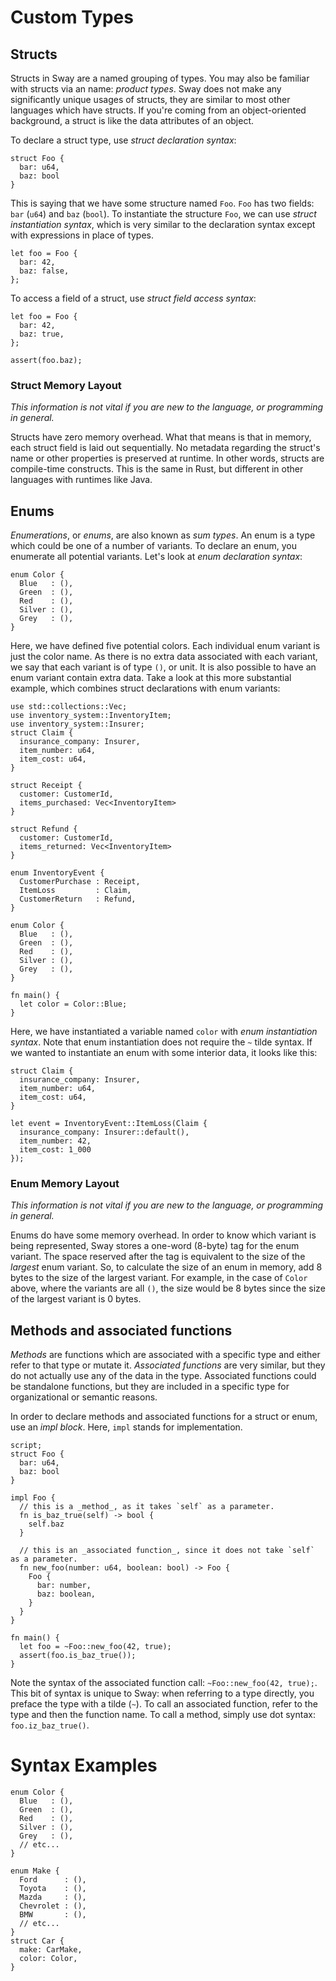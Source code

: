 # Custom Types

## Structs
Structs in Sway are a named grouping of types. You may also be familiar with structs via an name: _product types_. Sway does not make any significantly unique usages of structs, they are similar to most other languages which have structs. If you're coming from an object-oriented background, a struct is like the data attributes of an object.

To declare a struct type, use _struct declaration syntax_:
```sway
struct Foo {
  bar: u64,
  baz: bool 
}
```

This is saying that we have some structure named `Foo`. `Foo` has two fields: `bar` (`u64`) and `baz` (`bool`). To instantiate the structure `Foo`, we can use _struct instantiation syntax_, which is very similar to the declaration syntax except with expressions in place of types. 

```sway
let foo = Foo {
  bar: 42,
  baz: false,
};
```

To access a field of a struct, use _struct field access syntax_: 
```sway
let foo = Foo {
  bar: 42,
  baz: true,
};

assert(foo.baz);
```

### Struct Memory Layout
_This information is not vital if you are new to the language, or programming in general._

Structs have zero memory overhead. What that means is that in memory, each struct field is laid out sequentially. No metadata regarding the struct's name or other properties is preserved at runtime. In other words, structs are compile-time constructs. This is the same in Rust, but different in other languages with runtimes like Java.



## Enums
_Enumerations_, or _enums_, are also known as _sum types_. An enum is a type which could be one of a number of variants. To declare an enum, you enumerate all potential variants. Let's look at _enum declaration syntax_:
```sway
enum Color {
  Blue   : (),
  Green  : (),
  Red    : (),
  Silver : (),
  Grey   : (),
}
```

Here, we have defined five potential colors. Each individual enum variant is just the color name. As there is no extra data associated with each variant, we say that each variant is of type `()`, or unit. It is also possible to have an enum variant contain extra data. Take a look at this more substantial example, which combines struct declarations with enum variants:
```sway
use std::collections::Vec;
use inventory_system::InventoryItem;
use inventory_system::Insurer;
struct Claim {
  insurance_company: Insurer,
  item_number: u64,
  item_cost: u64,
}

struct Receipt {
  customer: CustomerId,
  items_purchased: Vec<InventoryItem>
}

struct Refund {
  customer: CustomerId,
  items_returned: Vec<InventoryItem>
}

enum InventoryEvent {
  CustomerPurchase : Receipt,
  ItemLoss         : Claim,
  CustomerReturn   : Refund,
}
```


```sway
enum Color {
  Blue   : (),
  Green  : (),
  Red    : (),
  Silver : (),
  Grey   : (),
}

fn main() {
  let color = Color::Blue;
}
```
Here, we have instantiated a variable named `color` with _enum instantiation syntax_. Note that enum instantiation does not require the `~` tilde syntax. If we wanted to instantiate an enum with some interior data, it looks like this:

```sway
struct Claim {
  insurance_company: Insurer,
  item_number: u64,
  item_cost: u64,
}

let event = InventoryEvent::ItemLoss(Claim {
  insurance_company: Insurer::default(),
  item_number: 42,
  item_cost: 1_000
});
```


### Enum Memory Layout
_This information is not vital if you are new to the language, or programming in general._

Enums do have some memory overhead. In order to know which variant is being represented, Sway stores a one-word (8-byte) tag for the enum variant. The space reserved after the tag is equivalent to the size of the _largest_ enum variant. So, to calculate the size of an enum in memory, add 8 bytes to the size of the largest variant. For example, in the case of `Color` above, where the variants are all `()`, the size would be 8 bytes since the size of the largest variant is 0 bytes. 

## Methods and associated functions
_Methods_ are functions which are associated with a specific type and either refer to that type or mutate it. _Associated functions_ are very similar, but they do not actually use any of the data in the type. Associated functions could be standalone functions, but they
are included in a specific type for organizational or semantic reasons.

In order to declare methods and associated functions for a struct or enum, use an _impl block_. Here, `impl` stands for implementation.
```sway
script; 
struct Foo {
  bar: u64,
  baz: bool 
}

impl Foo {
  // this is a _method_, as it takes `self` as a parameter.
  fn is_baz_true(self) -> bool {
    self.baz
  }

  // this is an _associated function_, since it does not take `self` as a parameter.
  fn new_foo(number: u64, boolean: bool) -> Foo {
    Foo {
      bar: number,
      baz: boolean,
    }
  }
}

fn main() {
  let foo = ~Foo::new_foo(42, true);
  assert(foo.is_baz_true());
}
```

Note the syntax of the associated function call: `~Foo::new_foo(42, true);`. This bit of syntax is unique to Sway: when referring to a type directly, you preface the type with a tilde (`~`). To call an associated function, refer to the type and then the function name.
To call a method, simply use dot syntax: `foo.iz_baz_true()`. 


# Syntax Examples
```sway
enum Color {
  Blue   : (),
  Green  : (),
  Red    : (),
  Silver : (),
  Grey   : (),
  // etc...
}

enum Make {
  Ford      : (),
  Toyota    : (),
  Mazda     : (),
  Chevrolet : (),
  BMW       : (),
  // etc...
}
struct Car {
  make: CarMake,
  color: Color,
}
```